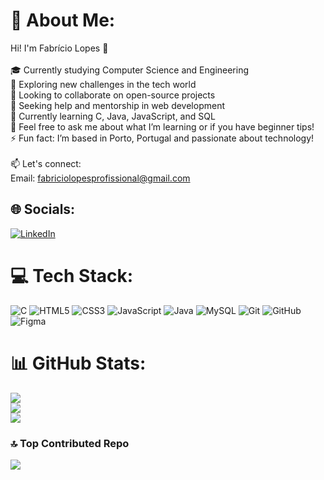 # 💫 About Me:
Hi! I'm Fabrício Lopes 👋<br><br>🎓 Currently studying Computer Science and Engineering<br>🔭 Exploring new challenges in the tech world<br>👯 Looking to collaborate on open-source projects<br>🤝 Seeking help and mentorship in web development<br>🌱 Currently learning C, Java, JavaScript, and SQL<br>💬 Feel free to ask me about what I’m learning or if you have beginner tips!<br>⚡ Fun fact: I’m based in Porto, Portugal and passionate about technology!<br><br>📫 Let's connect:<br>Email: fabriciolopesprofissional@gmail.com


## 🌐 Socials:
[![LinkedIn](https://img.shields.io/badge/LinkedIn-%230077B5.svg?logo=linkedin&logoColor=white)](https://linkedin.com/in/https://www.linkedin.com/in/fabricio-lopes-dev/) 


# 💻 Tech Stack:
![C](https://img.shields.io/badge/c-%2300599C.svg?style=for-the-badge&logo=c&logoColor=white) ![HTML5](https://img.shields.io/badge/html5-%23E34F26.svg?style=for-the-badge&logo=html5&logoColor=white) ![CSS3](https://img.shields.io/badge/css3-%231572B6.svg?style=for-the-badge&logo=css3&logoColor=white) ![JavaScript](https://img.shields.io/badge/javascript-%23323330.svg?style=for-the-badge&logo=javascript&logoColor=%23F7DF1E) ![Java](https://img.shields.io/badge/java-%23ED8B00.svg?style=for-the-badge&logo=openjdk&logoColor=white) ![MySQL](https://img.shields.io/badge/mysql-4479A1.svg?style=for-the-badge&logo=mysql&logoColor=white) ![Git](https://img.shields.io/badge/git-%23F05033.svg?style=for-the-badge&logo=git&logoColor=white) ![GitHub](https://img.shields.io/badge/github-%23121011.svg?style=for-the-badge&logo=github&logoColor=white) ![Figma](https://img.shields.io/badge/figma-%23F24E1E.svg?style=for-the-badge&logo=figma&logoColor=white)

# 📊 GitHub Stats:
![](https://github-readme-stats.vercel.app/api?username=fabriciolopesdev&theme=tokyonight&hide_border=false&include_all_commits=false&count_private=false)<br/>
![](https://github-readme-streak-stats.herokuapp.com/?user=fabriciolopesdev&theme=tokyonight&hide_border=false)<br/>
![](https://github-readme-stats.vercel.app/api/top-langs/?username=fabriciolopesdev&theme=tokyonight&hide_border=false&include_all_commits=false&count_private=false&layout=compact)

### 🔝 Top Contributed Repo
![](https://github-contributor-stats.vercel.app/api?username=fabriciolopesdev&limit=5&theme=dark&combine_all_yearly_contributions=true)
